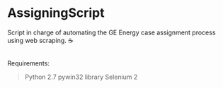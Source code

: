 # AssigningScript
Script in charge of automating the GE Energy case assignment process using web scraping.
:coffee:
## 
Requirements:
> Python 2.7
> pywin32 library
> Selenium 2
